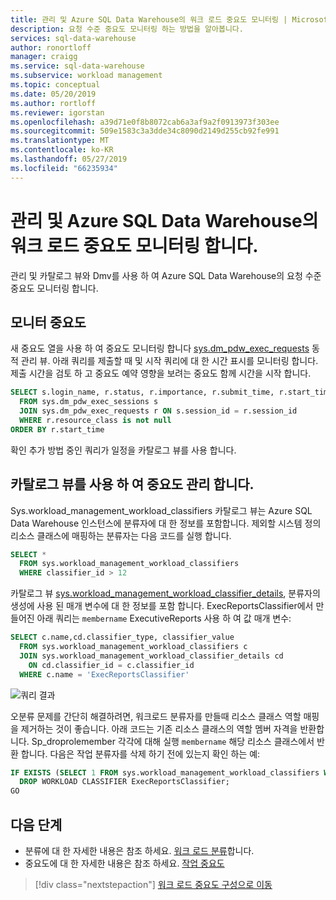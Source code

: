 ```yaml
---
title: 관리 및 Azure SQL Data Warehouse의 워크 로드 중요도 모니터링 | Microsoft Docs
description: 요청 수준 중요도 모니터링 하는 방법을 알아봅니다.
services: sql-data-warehouse
author: ronortloff
manager: craigg
ms.service: sql-data-warehouse
ms.subservice: workload management
ms.topic: conceptual
ms.date: 05/20/2019
ms.author: rortloff
ms.reviewer: igorstan
ms.openlocfilehash: a39d71e0f8b8072cab6a3af9a2f0913973f303ee
ms.sourcegitcommit: 509e1583c3a3dde34c8090d2149d255cb92fe991
ms.translationtype: MT
ms.contentlocale: ko-KR
ms.lasthandoff: 05/27/2019
ms.locfileid: "66235934"
---
```

# <a name="manage-and-monitor-workload-importance-in-azure-sql-data-warehouse"></a>관리 및 Azure SQL Data Warehouse의 워크 로드 중요도 모니터링 합니다.

관리 및 카탈로그 뷰와 Dmv를 사용 하 여 Azure SQL Data Warehouse의 요청 수준 중요도 모니터링 합니다.

## <a name="monitor-importance"></a>모니터 중요도

새 중요도 열을 사용 하 여 중요도 모니터링 합니다 [sys.dm_pdw_exec_requests](/sql/relational-databases/system-dynamic-management-views/sys-dm-pdw-exec-requests-transact-sql?view=azure-sqldw-latest) 동적 관리 뷰.
아래 쿼리를 제출할 때 및 시작 쿼리에 대 한 시간 표시를 모니터링 합니다. 제출 시간을 검토 하 고 중요도 예약 영향을 보려는 중요도 함께 시간을 시작 합니다.

```sql
SELECT s.login_name, r.status, r.importance, r.submit_time, r.start_time
  FROM sys.dm_pdw_exec_sessions s
  JOIN sys.dm_pdw_exec_requests r ON s.session_id = r.session_id
  WHERE r.resource_class is not null
ORDER BY r.start_time
```

확인 추가 방법 중인 쿼리가 일정을 카탈로그 뷰를 사용 합니다.

## <a name="manage-importance-with-catalog-views"></a>카탈로그 뷰를 사용 하 여 중요도 관리 합니다.

Sys.workload_management_workload_classifiers 카탈로그 뷰는 Azure SQL Data Warehouse 인스턴스에 분류자에 대 한 정보를 포함합니다. 제외할 시스템 정의 리소스 클래스에 매핑하는 분류자는 다음 코드를 실행 합니다.

```sql
SELECT *
  FROM sys.workload_management_workload_classifiers
  WHERE classifier_id > 12
```

카탈로그 뷰 [sys.workload_management_workload_classifier_details](/sql/relational-databases/system-catalog-views/sys-workload-management-workload-classifier-details-transact-sql?view=azure-sqldw-latest), 분류자의 생성에 사용 된 매개 변수에 대 한 정보를 포함 합니다.  ExecReportsClassifier에서 만들어진 아래 쿼리는 ```membername``` ExecutiveReports 사용 하 여 값 매개 변수:

```sql
SELECT c.name,cd.classifier_type, classifier_value
  FROM sys.workload_management_workload_classifiers c
  JOIN sys.workload_management_workload_classifier_details cd
    ON cd.classifier_id = c.classifier_id
  WHERE c.name = 'ExecReportsClassifier'
```

![쿼리 결과](./media/sql-data-warehouse-how-to-manage-and-monitor-workload-importance/wlm-query-results.png)

오분류 문제를 간단히 해결하려면, 워크로드 분류자를 만들때 리소스 클래스 역할 매핑을 제거하는 것이 좋습니다. 아래 코드는 기존 리소스 클래스의 역할 멤버 자격을 반환합니다. Sp_droprolemember 각각에 대해 실행 ```membername``` 해당 리소스 클래스에서 반환 합니다.
다음은 작업 분류자를 삭제 하기 전에 있는지 확인 하는 예:

```sql
IF EXISTS (SELECT 1 FROM sys.workload_management_workload_classifiers WHERE name = 'ExecReportsClassifier')
  DROP WORKLOAD CLASSIFIER ExecReportsClassifier;
GO
```

## <a name="next-steps"></a>다음 단계
- 분류에 대 한 자세한 내용은 참조 하세요. [워크 로드 분류](sql-data-warehouse-workload-classification.md)합니다.
- 중요도에 대 한 자세한 내용은 참조 하세요. [작업 중요도](sql-data-warehouse-workload-importance.md)

> [!div class="nextstepaction"]
> [워크 로드 중요도 구성으로 이동 ](sql-data-warehouse-how-to-configure-workload-importance.md)
